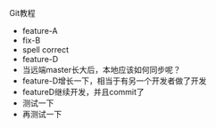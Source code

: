 Git教程


- feature-A
- fix-B
- spell correct
- feature-D
- 当远端master长大后，本地应该如何同步呢？
- feature-D增长一下，相当于有另一个开发者做了开发
- featureD继续开发，并且commit了
- 测试一下
- 再测试一下
